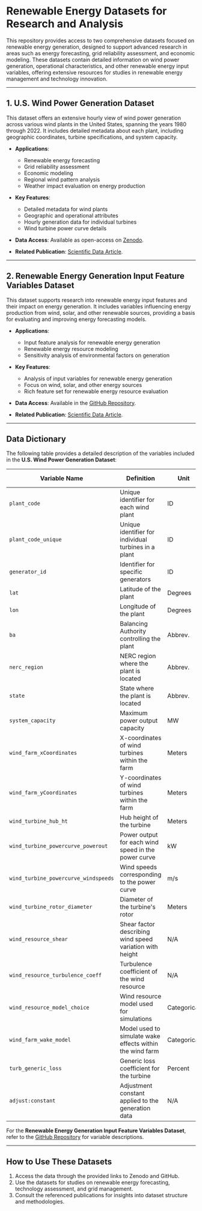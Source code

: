 # Renewable Energy Datasets for Research and Analysis

This repository provides access to two comprehensive datasets focused on renewable energy generation, designed to support advanced research in areas such as energy forecasting, grid reliability assessment, and economic modeling. These datasets contain detailed information on wind power generation, operational characteristics, and other renewable energy input variables, offering extensive resources for studies in renewable energy management and technology innovation.

---

## 1. U.S. Wind Power Generation Dataset

This dataset offers an extensive hourly view of wind power generation across various wind plants in the United States, spanning the years 1980 through 2022. It includes detailed metadata about each plant, including geographic coordinates, turbine specifications, and system capacity.

- **Applications**:
  - Renewable energy forecasting
  - Grid reliability assessment
  - Economic modeling
  - Regional wind pattern analysis
  - Weather impact evaluation on energy production

- **Key Features**:
  - Detailed metadata for wind plants
  - Geographic and operational attributes
  - Hourly generation data for individual turbines
  - Wind turbine power curve details

- **Data Access**: Available as open-access on [Zenodo](https://zenodo.org/records/8240163).

- **Related Publication**: [Scientific Data Article](https://www.nature.com/articles/s41597-024-03894-w#code-availability).

---

## 2. Renewable Energy Generation Input Feature Variables Dataset

This dataset supports research into renewable energy input features and their impact on energy generation. It includes variables influencing energy production from wind, solar, and other renewable sources, providing a basis for evaluating and improving energy forecasting models.

- **Applications**:
  - Input feature analysis for renewable energy generation
  - Renewable energy resource modeling
  - Sensitivity analysis of environmental factors on generation

- **Key Features**:
  - Analysis of input variables for renewable energy generation
  - Focus on wind, solar, and other energy sources
  - Rich feature set for renewable energy resource evaluation

- **Data Access**: Available in the [GitHub Repository](https://github.com/Bob05757/Renewable-energy-generation-input-feature-variables-analysis/tree/main).

- **Related Publication**: [Scientific Data Article](https://www.nature.com/articles/s41597-022-01696-6?fromPaywallRec=false#Sec3).

---

## Data Dictionary

The following table provides a detailed description of the variables included in the **U.S. Wind Power Generation Dataset**:

| Variable Name                     | Definition                                                  | Unit       | Example Values                              |
|-----------------------------------|-------------------------------------------------------------|------------|--------------------------------------------|
| `plant_code`                      | Unique identifier for each wind plant                       | ID         | 508, 692, 944                              |
| `plant_code_unique`               | Unique identifier for individual turbines in a plant        | ID         | 508_1, 692_1                               |
| `generator_id`                    | Identifier for specific generators                          | ID         | T1, T2, T3                                |
| `lat`                             | Latitude of the plant                                       | Degrees    | 38.033327                                  |
| `lon`                             | Longitude of the plant                                      | Degrees    | -102.537915                                |
| `ba`                              | Balancing Authority controlling the plant                   | Abbrev.    | PSCO, WAUW                                 |
| `nerc_region`                     | NERC region where the plant is located                      | Abbrev.    | WECC, MRO                                 |
| `state`                           | State where the plant is located                            | Abbrev.    | CO, WY, IL                                |
| `system_capacity`                 | Maximum power output capacity                               | MW         | 1500.0                                     |
| `wind_farm_xCoordinates`          | X-coordinates of wind turbines within the farm              | Meters     | [0, 660.0, 330.0]                         |
| `wind_farm_yCoordinates`          | Y-coordinates of wind turbines within the farm              | Meters     | [0, 376.0, 752.0]                         |
| `wind_turbine_hub_ht`             | Hub height of the turbine                                   | Meters     | 79.98                                      |
| `wind_turbine_powercurve_powerout`| Power output for each wind speed in the power curve         | kW         | [0.0, 0.0, 0.0]                           |
| `wind_turbine_powercurve_windspeeds`| Wind speeds corresponding to the power curve               | m/s        | [0.0, 0.25, 0.5]                          |
| `wind_turbine_rotor_diameter`     | Diameter of the turbine's rotor                             | Meters     | 82.5                                       |
| `wind_resource_shear`             | Shear factor describing wind speed variation with height    | N/A        | 0.14                                       |
| `wind_resource_turbulence_coeff`  | Turbulence coefficient of the wind resource                 | N/A        | 0.1                                        |
| `wind_resource_model_choice`      | Wind resource model used for simulations                    | Categorical| 0, 1, 2                                   |
| `wind_farm_wake_model`            | Model used to simulate wake effects within the wind farm    | Categorical| 0, 1                                      |
| `turb_generic_loss`               | Generic loss coefficient for the turbine                    | Percent    | 15                                         |
| `adjust:constant`                 | Adjustment constant applied to the generation data          | N/A        | 0                                          |

For the **Renewable Energy Generation Input Feature Variables Dataset**, refer to the [GitHub Repository](https://github.com/Bob05757/Renewable-energy-generation-input-feature-variables-analysis/tree/main) for variable descriptions.

---

## How to Use These Datasets

1. Access the data through the provided links to Zenodo and GitHub.
2. Use the datasets for studies on renewable energy forecasting, technology assessment, and grid management.
3. Consult the referenced publications for insights into dataset structure and methodologies.

